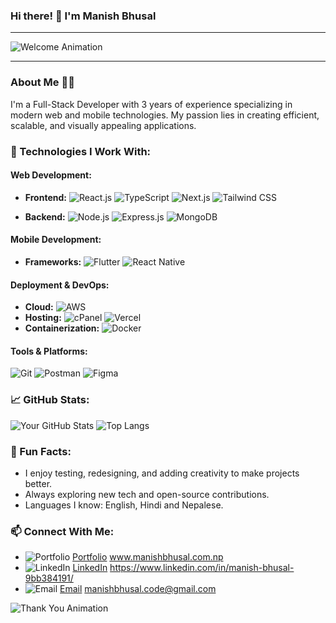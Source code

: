 ### Hi there! 👋 I'm  Manish Bhusal

---

![Welcome Animation](https://readme-typing-svg.demolab.com?font=Fira+Code&size=22&pause=1000&color=00C58D&center=true&vCenter=true&width=435&lines=Welcome+to+my+GitHub!;Full-Stack+Developer;MERN+%2B+Flutter+%2F+React+Native;Cloud+%26+Deployment+Expert)

---

### About Me 👨‍💻

I'm a Full-Stack Developer with 3 years of experience specializing in modern web and mobile technologies. My passion lies in creating efficient, scalable, and visually appealing applications. 



### 🚀 Technologies I Work With:

#### Web Development:
- **Frontend:** ![React.js](https://img.shields.io/badge/-ReactJS-61DAFB?logo=react&logoColor=white&style=flat) ![TypeScript](https://img.shields.io/badge/-TypeScript-3178C6?logo=typescript&logoColor=white&style=flat) ![Next.js](https://img.shields.io/badge/-Next.js-000000?logo=next.js&logoColor=white&style=flat) ![Tailwind CSS](https://img.shields.io/badge/-Tailwind%20CSS-38B2AC?logo=tailwind-css&logoColor=white&style=flat)

- **Backend:** ![Node.js](https://img.shields.io/badge/-Node.js-339933?logo=node.js&logoColor=white&style=flat) ![Express.js](https://img.shields.io/badge/-Express.js-000000?logo=express&logoColor=white&style=flat) ![MongoDB](https://img.shields.io/badge/-MongoDB-47A248?logo=mongodb&logoColor=white&style=flat)

#### Mobile Development:
- **Frameworks:** ![Flutter](https://img.shields.io/badge/-Flutter-02569B?logo=flutter&logoColor=white&style=flat) ![React Native](https://img.shields.io/badge/-React%20Native-61DAFB?logo=react&logoColor=white&style=flat)


#### Deployment & DevOps:
- **Cloud:** ![AWS](https://img.shields.io/badge/-AWS-232F3E?logo=amazon-aws&logoColor=white&style=flat)
- **Hosting:** ![cPanel](https://img.shields.io/badge/-cPanel-FF6C2C?logo=cpanel&logoColor=white&style=flat) ![Vercel](https://img.shields.io/badge/-Vercel-000000?logo=vercel&logoColor=white&style=flat)
- **Containerization:** ![Docker](https://img.shields.io/badge/-Docker-2496ED?logo=docker&logoColor=white&style=flat)


#### Tools & Platforms:
![Git](https://img.shields.io/badge/-Git-F05032?logo=git&logoColor=white&style=flat) ![Postman](https://img.shields.io/badge/-Postman-FF6C37?logo=postman&logoColor=white&style=flat) ![Figma](https://img.shields.io/badge/-Figma-F24E1E?logo=figma&logoColor=white&style=flat)


### 📈 GitHub Stats:
![Your GitHub Stats](https://github-readme-stats.vercel.app/api?username=bhusalmanish&show_icons=true&theme=radical)
![Top Langs](https://github-readme-stats.vercel.app/api/top-langs/?username=bhusalmanish&layout=compact&theme=radical)


### 🌟 Fun Facts:
- I enjoy testing, redesigning, and adding creativity to make projects better.
- Always exploring new tech and open-source contributions.
- Languages I know: English, Hindi and Nepalese.

### 📫 Connect With Me:

- ![Portfolio](https://img.shields.io/badge/-Portfolio-000000?logo=google-chrome&logoColor=white&style=flat) [Portfolio](https://your-portfolio-link.com)  www.manishbhusal.com.np
- ![LinkedIn](https://img.shields.io/badge/-LinkedIn-0077B5?logo=linkedin&logoColor=white&style=flat) [LinkedIn](https://www.linkedin.com/in/your-profile)  https://www.linkedin.com/in/manish-bhusal-9bb384191/
- ![Email](https://img.shields.io/badge/-Email-D14836?logo=gmail&logoColor=white&style=flat) [Email](mailto:your-email@example.com) manishbhusal.code@gmail.com


![Thank You Animation](https://readme-typing-svg.demolab.com?font=Fira+Code&size=22&pause=1000&color=FF5733&center=true&vCenter=true&width=435&lines=Thanks+for+stopping+by!;Let's+build+something+amazing!)
